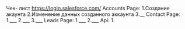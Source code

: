 Чек- лист
https://login.salesforce.com/
Accounts Page:
1.Создание акаунта
2.Изменение данных созданного аккаунта
3.__
Contact Page:
1.___
2.___
3.___
Leads Page:
1.___
2.___
Api:
1. 